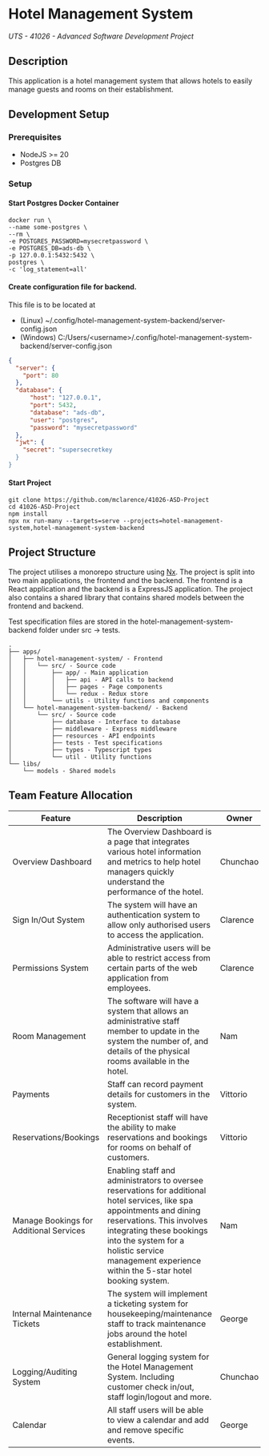 # Hotel Management System
*UTS - 41026 - Advanced Software Development Project*

## Description
This application is a hotel management system that allows hotels to easily manage guests and rooms on their establishment.

## Development Setup
### Prerequisites
- NodeJS >= 20
- Postgres DB

### Setup

#### Start Postgres Docker Container
```shell
docker run \
--name some-postgres \
--rm \
-e POSTGRES_PASSWORD=mysecretpassword \
-e POSTGRES_DB=ads-db \
-p 127.0.0.1:5432:5432 \
postgres \
-c 'log_statement=all'
```

#### Create configuration file for backend.
This file is to be located at 

* (Linux) ~/.config/hotel-management-system-backend/server-config.json
* (Windows) C:/Users/<username\>/.config/hotel-management-system-backend/server-config.json

```json
{
  "server": {
    "port": 80
  },
  "database": {
      "host": "127.0.0.1",
      "port": 5432,
      "database": "ads-db",
      "user": "postgres",
      "password": "mysecretpassword"
  },
  "jwt": {
    "secret": "supersecretkey
  }
}
```

#### Start Project
```shell
git clone https://github.com/mclarence/41026-ASD-Project
cd 41026-ASD-Project
npm install
npx nx run-many --targets=serve --projects=hotel-management-system,hotel-management-system-backend
```

## Project Structure
The project utilises a monorepo structure using [Nx](https://nx.dev/). The project is split into two main applications, the frontend and the backend. The frontend is a React application and the backend is a ExpressJS application. The project also contains a shared library that contains shared models between the frontend and backend.

Test specification files are stored in the hotel-management-system-backend folder under src -> tests.
```
.
├── apps/
│   ├── hotel-management-system/ - Frontend
│   │   └── src/ - Source code
│   │       ├── app/ - Main application
│   │       │   ├── api - API calls to backend
│   │       │   ├── pages - Page components
│   │       │   └── redux - Redux store
│   │       └── utils - Utility functions and components
│   └── hotel-management-system-backend/ - Backend
│       └── src/ - Source code
│           ├── database - Interface to database
│           ├── middleware - Express middleware
│           ├── resources - API endpoints
│           ├── tests - Test specifications
│           ├── types - Typescript types
│           └── util - Utility functions
└── libs/
    └── models - Shared models
```

## Team Feature Allocation
| Feature                                 | Description                                                                                                                                                                                                                                                                           | Owner    |
|-----------------------------------------| ------------------------------------------------------------------------------------------------------------------------------------------------------------------------------------------------------------------------------------------------------------------------------------- | -------- |
| Overview Dashboard                      | The Overview Dashboard is a page that integrates various hotel information and metrics to help hotel managers quickly understand the performance of the hotel.                                                                                                                        | Chunchao |
| Sign In/Out System                      | The system will have an authentication system to allow only authorised users to access the application.                                                                                                                                                                               | Clarence |
| Permissions System                      | Administrative users will be able to restrict access from certain parts of the web application from employees.                                                                                                                                                                        | Clarence |
| Room Management                         | The software will have a system that allows an administrative staff member to update in the system the number of, and details of the physical rooms available in the hotel.                                                                                                           | Nam      |
| Payments                                | Staff can record payment details for customers in the system.                                                                                                                                                                                                                         | Vittorio |
| Reservations/Bookings                   | Receptionist staff will have the ability to make reservations and bookings for rooms on behalf of customers.                                                                                                                                                                          | Vittorio |
| Manage Bookings for Additional Services | Enabling staff and administrators to oversee reservations for additional hotel services, like spa appointments and dining reservations. This involves integrating these bookings into the system for a holistic service management experience within the 5-star hotel booking system. | Nam      |
| Internal Maintenance Tickets            | The system will implement a ticketing system for housekeeping/maintenance staff to track maintenance jobs around the hotel establishment.                                                                                                                                             | George   |
| Logging/Auditing System                 | General logging system for the Hotel Management System. Including customer check in/out, staff login/logout and more.                                                                                                                                                                 | Chunchao |
| Calendar                                | All staff users will be able to view a calendar and add and remove specific events.                                                                                                                                                                                                   | George   |